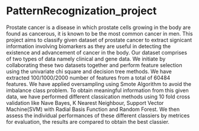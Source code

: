 # PatternRecognization_project
Prostate cancer is a disease in which prostate cells
growing in the body are found as cancerous, it is known to
be the most common cancer in men. This project aims to
classify given dataset of prostate cancer to extract signicant
information involving biomarkers as they are useful in detecting
the existence and advancement of cancer in the body. Our dataset
comprises of two types of data namely clinical and gene data. We
initiate by collaborating these two datasets together and perform
feature selection using the univariate chi square and decision tree
methods. We have extracted 100/1000/2000 number of features
from a total of 60484 features. We have applied oversampling
using Smote Algorithm to avoid the imbalance class problem. To
obtain meaningful information from this given data, we have
performed different classication methods using 10 fold cross
validation like Nave Bayes, K Nearest Neighbour, Support Vector
Machine(SVM) with Radial Basis Function and Random Forest.
We then assess the individual performances of these different
classiers by metrices for evaluation, the results are compared to
obtain the best classier.
